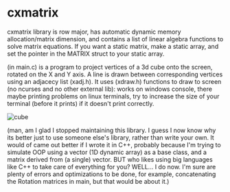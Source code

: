 # cxmatrix
cxmatrix library is row major,
has automatic dynamic memory allocation/matrix dimension, and contains a list of linear algebra functions to solve matrix equations. If you want a static matrix, make a static array, and set the pointer in the MATRIX struct to your static array.

(in main.c) is a program to project vertices of a 3d cube onto the screen, rotated on the X and Y axis. A line is drawn between corresponding vertices using an adjacecy list (xadj.h). It uses (xdraw.h) functions to draw to screen (no ncurses and no other external lib): works on windows console, there maybe printing problems on linux terminals, try to increase the size of your terminal (before it prints) if it doesn't print correctly.

![cube](https://user-images.githubusercontent.com/73267302/109907072-9486ac00-7c6f-11eb-80f4-80105f3fdb45.gif)

(man, am I glad I stopped maintaining this library. I guess I now know why its better just to use someone else's library, rather than write your own. It would of came out better if I wrote it in C++, probably because I'm trying to simulate OOP using a vector (1D dynamic array) as a base class, and a matrix derived from (a single) vector. BUT who likes using big languages like C++ to take care of everything for you? WELL... I do now. I'm sure are plenty of errors and optimizations to be done, for example, concatenating the Rotation matrices in main, but that would be about it.)
